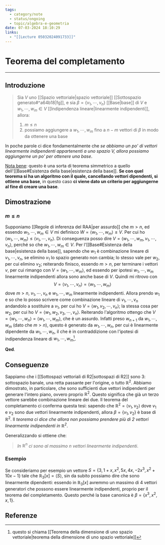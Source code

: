 ```yaml
---
tags:
  - category/note
  - status/ongoing
  - topic/algebra-e-geometria
date: 07-03-2024 18:10:29
links:
  - "[[Lecture 05032024091733]]"
---
```

# Teorema del completamento
---
## Introduzione
> Sia $V$ uno [[Spazio vettoriale|spazio vettoriale]] [[Sottospazio generato#^a64b18|fg]], e sia $\beta = \{v_{1}, \cdots, v_{n}\}$ [[Base|base]] di $V$ e $w_{1}, \cdots, w_{m} \in V$ [[Indipendenza lineare|linearmente indipendenti]], allora:
> 1. $m \leq n$
> 2. possiamo aggiungere a $w_{1}, \cdots, w_{m}$ fino a $n-m$ vettori di $\beta$ in modo da ottenere una base

In poche parole ci dice fondamentalmente che _se abbiamo un po' di vettori linearmente indipendenti appartenenti a uno spazio $V$, allora possiamo aggiungerne un po' per ottenere una base_.

<u>Nota bene</u>: questo è una sorta di teorema simmetrico a quello dell'[[Base#Esistenza della base|esistenza della base]]. **Se con quel teorema si ha un algoritmo con il quale, cancellando vettori dipendenti, si ottiene una base**, in questo caso **ci viene dato un criterio per aggiungerne al fine di creare una base**.

## Dimostrazione
### $m \leq n$
Supponiamo [[Regole di inferenza del RAA|per assurdo]] che $m > n$, ed essendo $w_{1}, \cdots, w_{m} \in V$ mi definisco $W = \langle w_{1}, \cdots, w_{m} \rangle \leq V$. Per cui ho $\langle w_{1}, \cdots, w_{m} \rangle \leq \langle v_{1}, \cdots, v_{n} \rangle$. Di conseguenza posso dire $V = \langle w_{1}, \cdots, w_{m}, v_{1}, \cdots, v_{n} \rangle$, perché so che $w_{1}, \cdots, w_{m} \in V$. Per l'[[Base#Esistenza della base|esistenza della base]], sapendo che $w_{1}$ è combinazione lineare di $v_{1}, \cdots, v_{n}$, se elimino $v_{1}$ lo spazio generato non cambia; lo stesso vale per $w_{2}$, per cui elimino $v_{2}$; reiterando finisco, essendo $m > n$, per terminare i vettori $v$, per cui rimango con $V = \langle w_{1}, \cdots, w_{m} \rangle$, ed essendo per ipotesi $w_{1}, \cdots, w_{m}$ linearmente indipendenti allora sono anche base di $V$. Quindi mi ritrovo con
$$V = \langle v_{1}, \cdots, v_{n} \rangle = \langle w_{1}, \cdots, w_{m} \rangle$$
dove $m > n$, $v_{1}, \cdots, v_{n}$ e $w_{1}, \cdots, w_{m}$ linearmente indipendenti. Allora prendo $w_{1}$ e so che lo posso scrivere come combinazione lineare di $v_{1}, \cdots, v_{n}$ andandolo a sostituire a $v_{1}$, per cui ho $V = \langle w_{1}, v_{2}, \cdots, v_{n} \rangle$; la stessa cosa per $w_{2}$, per cui ho $V = \langle w_{1}, w_{2}, v_{3}, \cdots, v_{n} \rangle$. Reiterando l'algoritmo ottengo che $V = \langle w_{1}, \cdots, w_{n} \rangle = \langle w_{1}, \cdots, w_{m} \rangle$, che è un assurdo. Infatti preso $w_{n+1}$ da $w_{1}, \cdots, w_{m}$ (dato che $m > n$), questo è generato da $w_{1}, \cdots, w_{n}$, per cui è linearmente dipendente da $w_{1}, \cdots, w_{n}$, il che è in contraddizione con l'ipotesi di indipendenza lineare di $w_{1}, \cdots, w_{m}$[^1].

**Qed**.

## Conseguenze
Sappiamo che i [[Sottospazi vettoriali di R2|sottospazi di R2]] sono 3: sottospazio banale, una retta passante per l'origine, o tutto $\mathbb{R}^{2}$. Abbiamo dimostrato, in particolare, che sono sufficienti due vettori indipendenti per generare l'intero piano, ovvero proprio $\mathbb{R}^{2}$. Questo significa che già un terzo vettore sarebbe combinazione lineare dei due. Il teorema del completamento ci conferma questa tesi: sapendo che $\mathbb{R}^{2} = \langle v_{1}, v_{2} \rangle$ dove $v_{1}$ e $v_{2}$ sono due vettori linearmente indipendenti, allora $\beta = \{v_{1}, v_{2}\}$ è base di $\mathbb{R}^{2}$. Il _teorema ci dice che allora non possiamo prendere più di 2 vettori linearmente indipendenti in $\mathbb{R}^{2}$_.

Generalizzando si ottiene che:
> _In $\mathbb{R}^{n}$ ci sono al massimo $n$ vettori linearmente indipendenti_.

### Esempio
Se consideriamo per esempio un vettore $S = \{3, 1+x, x^{2}, 5x, 4x, -2x^{3}, x^{2}+10x-1\}$ tale che $\mathbb{R}_{3}[x] = \langle S \rangle$, sin da subito possiamo dire che sono linearmente dipendenti: essendo in $\mathbb{R}_{3}[x]$ avremmo un massimo di 4 vettori generatori che possono essere linearmente indipendenti, proprio per il teorema del completamento. Questo perché la base canonica è $\beta = \{x^{3}, x^{2}, x, 1\}$.

## Referenze
[^1]: questo si chiama [[Teorema della dimensione di uno spazio vettoriale|teorema della dimensione di uno spazio vettoriale]]